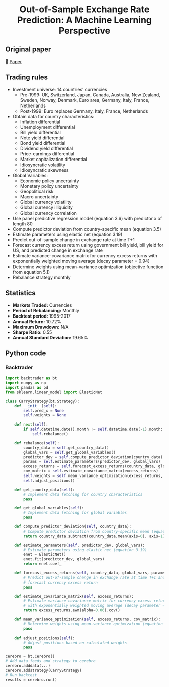 <div align="center">
  <h1>Out-of-Sample Exchange Rate Prediction: A Machine Learning Perspective</h1>
</div>

## Original paper

📕 [Paper](https://papers.ssrn.com/sol3/papers.cfm?abstract_id=3455713)

## Trading rules

- Investment universe: 14 countries’ currencies
    - Pre-1999: UK, Switzerland, Japan, Canada, Australia, New Zealand, Sweden, Norway, Denmark, Euro area, Germany, Italy, France, Netherlands
    - Post-1999: Euro replaces Germany, Italy, France, Netherlands
- Obtain data for country characteristics:
    - Inflation differential
    - Unemployment differential
    - Bill yield differential
    - Note yield differential
    - Bond yield differential
    - Dividend yield differential
    - Price-earnings differential
    - Market capitalization differential
    - Idiosyncratic volatility
    - Idiosyncratic skewness
- Global Variables:
    - Economic policy uncertainty
    - Monetary policy uncertainty
    - Geopolitical risk
    - Macro uncertainty
    - Global currency volatility
    - Global currency illiquidity
    - Global currency correlation
- Use panel predictive regression model (equation 3.6) with predictor x of length 80
- Compute predictor deviation from country-specific mean (equation 3.5)
- Estimate parameters using elastic net (equation 3.19)
- Predict out-of-sample change in exchange rate at time T+1
- Forecast currency excess return using government bill yield, bill yield for US, and predicted change in exchange rate
- Estimate variance-covariance matrix for currency excess returns with exponentially weighted moving average (decay parameter = 0.94)
- Determine weights using mean-variance optimization (objective function from equation 5.1)
- Rebalance strategy monthly

## Statistics

- **Markets Traded:** Currencies
- **Period of Rebalancing:** Monthly
- **Backtest period:** 1995-2017
- **Annual Return:** 10.72%
- **Maximum Drawdown:** N/A
- **Sharpe Ratio:** 0.55
- **Annual Standard Deviation:** 19.65%

## Python code

### Backtrader

```python
import backtrader as bt
import numpy as np
import pandas as pd
from sklearn.linear_model import ElasticNet

class CarryStrategy(bt.Strategy):
    def __init__(self):
        self.pred_x = None
        self.weights = None

    def next(self):
        if self.datetime.date().month != self.datetime.date(-1).month:  # Rebalance monthly
            self.rebalance()

    def rebalance(self):
        country_data = self.get_country_data()
        global_vars = self.get_global_variables()
        predictor_dev = self.compute_predictor_deviation(country_data)
        params = self.estimate_parameters(predictor_dev, global_vars)
        excess_returns = self.forecast_excess_returns(country_data, global_vars, params)
        cov_matrix = self.estimate_covariance_matrix(excess_returns)
        self.weights = self.mean_variance_optimization(excess_returns, cov_matrix)
        self.adjust_positions()

    def get_country_data(self):
        # Implement data fetching for country characteristics
        pass

    def get_global_variables(self):
        # Implement data fetching for global variables
        pass

    def compute_predictor_deviation(self, country_data):
        # Compute predictor deviation from country-specific mean (equation 3.5)
        return country_data.subtract(country_data.mean(axis=0), axis=1)

    def estimate_parameters(self, predictor_dev, global_vars):
        # Estimate parameters using elastic net (equation 3.19)
        enet = ElasticNet()
        enet.fit(predictor_dev, global_vars)
        return enet.coef_

    def forecast_excess_returns(self, country_data, global_vars, params):
        # Predict out-of-sample change in exchange rate at time T+1 and
        # forecast currency excess return
        pass

    def estimate_covariance_matrix(self, excess_returns):
        # Estimate variance-covariance matrix for currency excess returns
        # with exponentially weighted moving average (decay parameter = 0.94)
        return excess_returns.ewm(alpha=0.06).cov()

    def mean_variance_optimization(self, excess_returns, cov_matrix):
        # Determine weights using mean-variance optimization (equation 5.1)
        pass

    def adjust_positions(self):
        # Adjust positions based on calculated weights
        pass

cerebro = bt.Cerebro()
# Add data feeds and strategy to cerebro
cerebro.adddata(...)
cerebro.addstrategy(CarryStrategy)
# Run backtest
results = cerebro.run()
```